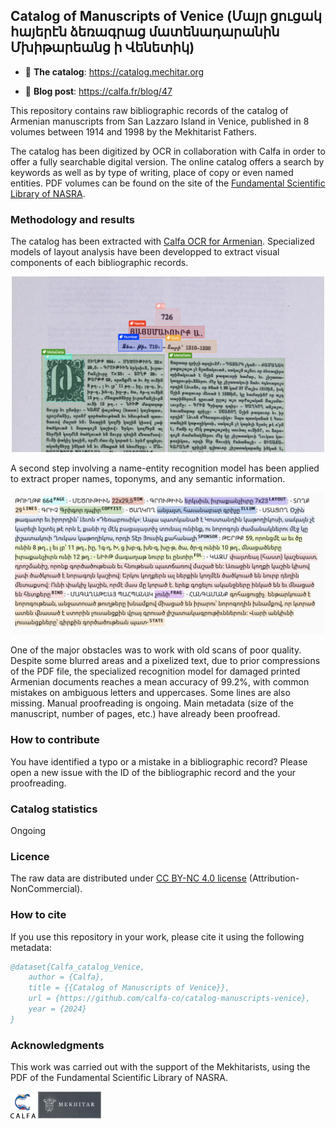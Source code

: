 ## Catalog of Manuscripts of Venice (Մայր ցուցակ հայերէն ձեռագրաց մատենադարանին Մխիթարեանց ի Վենետիկ)

* 📌 **The catalog**: https://catalog.mechitar.org

* 📰 **Blog post**: https://calfa.fr/blog/47

This repository contains raw bibliographic records of the catalog of Armenian manuscripts from San Lazzaro Island in Venice, published in 8 volumes between 1914 and 1998 by the Mekhitarist Fathers.

The catalog has been digitized by OCR in collaboration with Calfa in order to offer a fully searchable digital version. The online catalog offers a search by keywords as well as by type of writing, place of copy or even named entities. PDF volumes can be found on the site of the [Fundamental Scientific Library of NASRA](http://serials.flib.sci.am/matenagitutyun/test/index.html).

### Methodology and results

The catalog has been extracted with [Calfa OCR for Armenian](https://calfa.fr/ocr). Specialized models of layout analysis have been developped to extract visual components of each bibliographic records.

<p style="text-align:center;">
<img src="assets/v5_726_1_annt.jpg" style="max-width: 500px;"/>
</p>

A second step involving a name-entity recognition model has been applied to extract proper names, toponyms, and any semantic information.

<p style="text-align:center;">
<img src="assets/v5_726_3_annt.jpg" style="max-width: 500px;"/>
</p>

One of the major obstacles was to work with old scans of poor quality. Despite some blurred areas and a pixelized text, due to prior compressions of the PDF file, the specialized recognition model for damaged printed Armenian documents reaches a mean accuracy of 99.2%, with common mistakes on ambiguous letters and uppercases. Some lines are also missing. Manual proofreading is ongoing. Main metadata (size of the manuscript, number of pages, etc.) have already been proofread.

### How to contribute

You have identified a typo or a mistake in a bibliographic record? Please open a new issue with the ID of the bibliographic record and the your proofreading.

### Catalog statistics

Ongoing

### Licence

The raw data are distributed under [CC BY-NC 4.0 license](https://creativecommons.org/licenses/by-nc/4.0/) (Attribution-NonCommercial).

### How to cite

If you use this repository in your work, please cite it using the following metadata:

```bibtex
@dataset{Calfa_catalog_Venice,
    author = {Calfa},
    title = {{Catalog of Manuscripts of Venice}},
    url = {https://github.com/calfa-co/catalog-manuscripts-venice},
    year = {2024}
}
```

### Acknowledgments

This work was carried out with the support of the Mekhitarists, using the PDF of the Fundamental Scientific Library of NASRA.

<img src="assets/calfa.png" width="8%"/> <img src="assets/logo_mekhitar.png" width="20%"/>